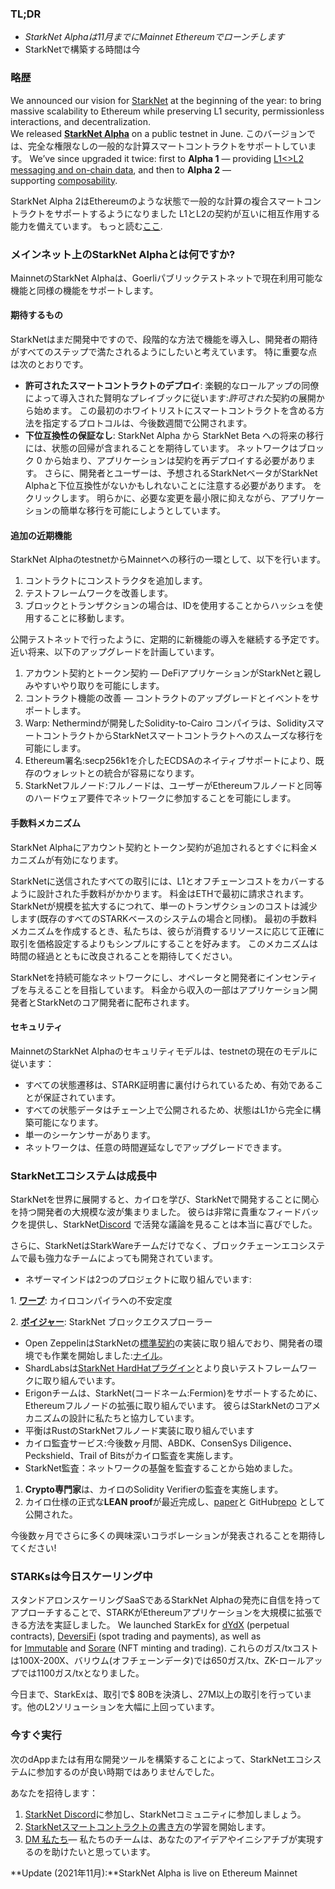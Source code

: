 ### TL;DR

* *StarkNet Alphaは11月までにMainnet Ethereumでローンチします*
* StarkNetで構築する時間は今

### 略歴

We announced our vision for [StarkNet](https://starkware.co/product/starknet/) at the beginning of the year: to bring massive scalability to Ethereum while preserving L1 security, permissionless interactions, and decentralization.\
We released **[StarkNet Alpha](https://medium.com/starkware/starknet-planets-alpha-on-ropsten-e7494929cb95)** on a public testnet in June. このバージョンでは、完全な権限なしの一般的な計算スマートコントラクトをサポートしています。 We’ve since upgraded it twice: first to **Alpha 1** — providing [L1<>L2 messaging and on-chain data](https://medium.com/starkware/starknet-alpha-1-90c3348cca4f), and then to **Alpha 2** — supporting [composability](https://medium.com/starkware/starknet-alpha-2-4aa116f0ecfc).

StarkNet Alpha 2はEthereumのような状態で一般的な計算の複合スマートコントラクトをサポートするようになりました L1とL2の契約が互いに相互作用する能力を備えています。 もっと読む[ここ](https://www.cairo-lang.org/docs/hello_starknet/index.html).

### メインネット上のStarkNet Alphaとは何ですか?

MainnetのStarkNet Alphaは、Goerliパブリックテストネットで現在利用可能な機能と同様の機能をサポートします。

#### **期待するもの**

StarkNetはまだ開発中ですので、段階的な方法で機能を導入し、開発者の期待がすべてのステップで満たされるようにしたいと考えています。 特に重要な点は次のとおりです。

* **許可されたスマートコントラクトのデプロイ**: 楽観的なロールアップの同僚によって導入された賢明なプレイブックに従います:*許可された*契約の展開から始めます。 この最初のホワイトリストにスマートコントラクトを含める方法を指定するプロトコルは、今後数週間で公開されます。
* **下位互換性の保証なし**: StarkNet Alpha から StarkNet Beta への将来の移行には、状態の回帰が含まれることを期待しています。 ネットワークはブロック 0 から始まり、アプリケーションは契約を再デプロイする必要があります。 さらに、開発者とユーザーは、予想されるStarkNetベータがStarkNet Alphaと下位互換性がないかもしれないことに注意する必要があります。 をクリックします。 明らかに、必要な変更を最小限に抑えながら、アプリケーションの簡単な移行を可能にしようとしています。

#### 追加の近期機能

StarkNet AlphaのtestnetからMainnetへの移行の一環として、以下を行います。

1. コントラクトにコンストラクタを追加します。
2. テストフレームワークを改善します。
3. ブロックとトランザクションの場合は、IDを使用することからハッシュを使用することに移動します。

公開テストネットで行ったように、定期的に新機能の導入を継続する予定です。 近い将来、以下のアップグレードを計画しています。

1. アカウント契約とトークン契約 — DeFiアプリケーションがStarkNetと親しみやすいやり取りを可能にします。
2. コントラクト機能の改善 — コントラクトのアップグレードとイベントをサポートします。
3. Warp: Nethermindが開発したSolidity-to-Cairo コンパイラは、SolidityスマートコントラクトからStarkNetスマートコントラクトへのスムーズな移行を可能にします。
4. Ethereum署名:secp256k1を介したECDSAのネイティブサポートにより、既存のウォレットとの統合が容易になります。
5. StarkNetフルノード:フルノードは、ユーザーがEthereumフルノードと同等のハードウェア要件でネットワークに参加することを可能にします。

#### 手数料メカニズム

StarkNet Alphaにアカウント契約とトークン契約が追加されるとすぐに料金メカニズムが有効になります。

StarkNetに送信されたすべての取引には、L1とオフチェーンコストをカバーするように設計された手数料がかかります。 料金はETHで最初に請求されます。 StarkNetが規模を拡大するにつれて、単一のトランザクションのコストは減少します(既存のすべてのSTARKベースのシステムの場合と同様)。 最初の手数料メカニズムを作成するとき、私たちは、彼らが消費するリソースに応じて正確に取引を価格設定するよりもシンプルにすることを好みます。 このメカニズムは時間の経過とともに改良されることを期待してください。

StarkNetを持続可能なネットワークにし、オペレータと開発者にインセンティブを与えることを目指しています。 料金から収入の一部はアプリケーション開発者とStarkNetのコア開発者に配布されます。

#### セキュリティ

MainnetのStarkNet Alphaのセキュリティモデルは、testnetの現在のモデルに従います：

* すべての状態遷移は、STARK証明書に裏付けられているため、有効であることが保証されています。
* すべての状態データはチェーン上で公開されるため、状態はL1から完全に構築可能になります。
* 単一のシーケンサーがあります。
* ネットワークは、任意の時間遅延なしでアップグレードできます。

### StarkNetエコシステムは成長中

StarkNetを世界に展開すると、カイロを学び、StarkNetで開発することに関心を持つ開発者の大規模な波が集まりました。 彼らは非常に貴重なフィードバックを提供し、StarkNet[Discord](https://discord.gg/uJ9HZTUk2Y) で活発な議論を見ることは本当に喜びでした。

さらに、StarkNetはStarkWareチームだけでなく、ブロックチェーンエコシステムで最も強力なチームによっても開発されています。

* ネザーマインドは2つのプロジェクトに取り組んでいます:

1. **[ワープ](https://github.com/NethermindEth/warp)**: カイロコンパイラへの不安定度

2. **[ボイジャー](https://voyager.online/)**: StarkNet ブロックエクスプローラー

* Open ZeppelinはStarkNetの[標準契約](https://github.com/OpenZeppelin/cairo-contracts/tree/main/contracts)の実装に取り組んでおり、開発者の環境でも作業を開始しました:[ナイル](https://github.com/martriay/nile)。
* ShardLabsは[StarkNet HardHatプラグイン](https://github.com/Shard-Labs/starknet-hardhat-plugin)とより良いテストフレームワークに取り組んでいます。
* Erigonチームは、StarkNet(コードネーム:Fermion)をサポートするために、Ethereumフルノードの拡張に取り組んでいます。 彼らはStarkNetのコアメカニズムの設計に私たちと協力しています。
* 平衡はRustのStarkNetフルノード実装に取り組んでいます
* カイロ監査サービス:今後数ヶ月間、ABDK、ConsenSys Diligence、Peckshield、Trail of Bitsがカイロ監査を実施します。
* StarkNet監査：ネットワークの基盤を監査することから始めました。

1. **Crypto専門家**は、カイロのSolidity Verifierの監査を実施します。
2. カイロ仕様の正式な**LEAN proof**が最近完成し、[paper](https://arxiv.org/abs/2109.14534)と GitHub[repo](https://github.com/starkware-libs/formal-proofs) として公開された。

今後数ヶ月でさらに多くの興味深いコラボレーションが発表されることを期待してください!

### STARKsは今日スケーリング中

スタンドアロンスケーリングSaaSであるStarkNet Alphaの発売に自信を持ってアプローチすることで、STARKがEthereumアプリケーションを大規模に拡張できる方法を実証しました。 We launched StarkEx for [dYdX](https://dydx.exchange/) (perpetual contracts), [DeversiFi](https://www.deversifi.com/) (spot trading and payments), as well as for [Immutable](https://www.immutable.com/) and [Sorare](https://sorare.com/) (NFT minting and trading). これらのガス/txコストは100X-200X、バリウム(オフチェーンデータ)では650ガス/tx、ZK-ロールアップでは1100ガス/txとなりました。

今日まで、StarkExは、取引で$ 80Bを決済し、27M以上の取引を行っています。他のL2ソリューションを大幅に上回っています。

### 今すぐ実行

次のdAppまたは有用な開発ツールを構築することによって、StarkNetエコシステムに参加するのが良い時期ではありませんでした。

あなたを招待します：

1. [StarkNet Discord](https://discord.gg/uJ9HZTUk2Y)に参加し、StarkNetコミュニティに参加しましょう。
2. [StarkNetスマートコントラクトの書き方](https://www.cairo-lang.org/docs/hello_starknet/index.html)の学習を開始します。
3. [DM 私たち](https://twitter.com/StarkWareLtd)— 私たちのチームは、あなたのアイデアやイニシアチブが実現するのを助けたいと思っています。

**Update (2021年11月):**StarkNet Alpha is live on Ethereum Mainnet